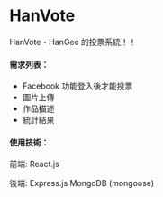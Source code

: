 HanVote
=======

HanVote - HanGee 的投票系統！！

#### 需求列表：
* Facebook 功能登入後才能投票
* 圖片上傳
* 作品描述
* 統計結果

#### 使用技術：
前端:
React.js

後端:
Express.js
MongoDB (mongoose)
